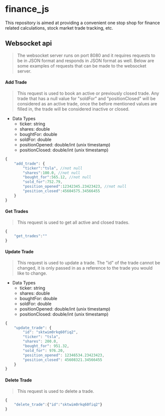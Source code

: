 # finance_js
This repository is aimed at providing a convenient one stop shop for finance related calculations, stock market trade tracking, etc.

## Websocket api
> The websocket server runs on port 8080 and it requires requests to be in JSON format and responds in JSON format as well. Below are some examples of requests that can be made to the websocket server.

#### Add Trade
> This request is used to book an active or previously closed trade. Any trade that has a null value for "soldFor" and "positionClosed" will be considered as an active trade, once the before mentioned values are filled in, the trade will be considered inactive or closed.

* Data Types
  * ticker: string
  * shares: double
  * boughtFor: double
  * soldFor: double
  * positionOpened: double/int (unix timestamp)
  * positionClosed: double/int (unix timestamp)

```javascript
{
	"add_trade": {
		"ticker":"tsla", //not null
		"shares":100.0, //not null
		"bought_for":565.12, //not null
		"sold_for":752.79,
		"position_opened":12342345.23423423, //not null
		"position_closed":45604575.34566455
	}
}
```

#### Get Trades
> This request is used to get all active and closed trades.
```javascript
{
	"get_trades":""
}
```

#### Update Trade
> This request is used to update a trade. The "id" of the trade cannot be changed, it is only passed in as a reference to the trade you would like to change.

* Data Types
  * ticker: string
  * shares: double
  * boughtFor: double
  * soldFor: double
  * positionOpened: double/int (unix timestamp)
  * positionClosed: double/int (unix timestamp)

```javascript
{
	"update_trade": {
		"id": "sktwim0rkq60fiq2",
		"ticker": "tsla",
		"shares": 200.0,
		"bought_for": 951.32,
		"sold_for": 976.20,
		"position_opened": 12346534.23423423,
		"position_closed": 45608321.34566455
	}
}
```

#### Delete Trade
> This request is used to delete a trade.
```javascript
{
	"delete_trade":{"id":"sktwim0rkq60fiq2"}
}
```